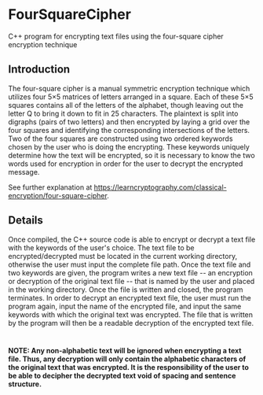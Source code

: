 # FourSquareCipher
C++ program for encrypting text files using the four-square cipher encryption technique


## Introduction
The four-square cipher is a manual symmetric encryption technique which utilizes four 5×5 matrices of letters arranged in a square. Each of these 5×5 squares contains all of the letters of the alphabet, though leaving out the letter Q to bring it down to fit in 25 characters. The plaintext is split into digraphs (pairs of two letters) and then encrypted by laying a grid over the four squares and identifying the corresponding intersections of the letters. Two of the four squares are constructed using two ordered keywords chosen by the user who is doing the encrypting. These keywords uniquely determine how the text will be encrypted, so it is necessary to know the two words used for encryption in order for the user to decrypt the encrypted message.

See further explanation at https://learncryptography.com/classical-encryption/four-square-cipher.



## Details
Once compiled, the C++ source code is able to encrypt or decrypt a text file with the keywords of the user's choice. The text file to be encrypted/decrypted must be located in the current working directory, otherwise the user must input the complete file path. Once the text file and two keywords are given, the program writes a new text file -- an encryption or decryption of the original text file -- that is named by the user and placed in the working directory. Once the file is written and closed, the program terminates. In order to decrypt an encrypted text file, the user must run the program again, input the name of the encrypted file, and input the same keywords with which the original text was encrypted. The file that is written by the program will then be a readable decryption of the encrypted text file. 
#

**NOTE: Any non-alphabetic text will be ignored when encrypting a text file. Thus, any decryption will only contain the alphabetic characters of the original text that was encrypted. It is the responsibility of the user to be able to decipher the decrypted text void of spacing and sentence structure.**
